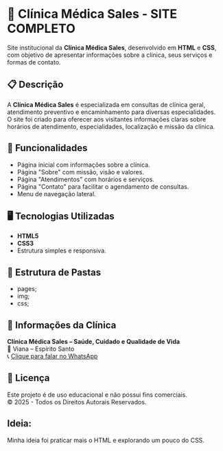  # 🏥 Clínica Médica Sales - SITE COMPLETO

Site institucional da **Clínica Médica Sales**, desenvolvido em **HTML** e **CSS**, com objetivo de apresentar informações sobre a clínica, seus serviços e formas de contato.

## 📋 Descrição

A **Clínica Médica Sales** é especializada em consultas de clínica geral, atendimento preventivo e encaminhamento para diversas especialidades.  
O site foi criado para oferecer aos visitantes informações claras sobre horários de atendimento, especialidades, localização e missão da clínica.

## 🚀 Funcionalidades

- Página inicial com informações sobre a clínica.
- Página "Sobre" com missão, visão e valores.
- Página "Atendimentos" com horários e serviços.
- Página "Contato" para facilitar o agendamento de consultas.
- Menu de navegação lateral.

## 🖥️ Tecnologias Utilizadas

- **HTML5**
- **CSS3**
- Estrutura simples e responsiva.

## 📂 Estrutura de Pastas
- pages;
- img;
- css;

## 📅 Informações da Clínica

**Clínica Médica Sales – Saúde, Cuidado e Qualidade de Vida**  
📍 Viana – Espírito Santo  
📞 [Clique para falar no WhatsApp](https://wa.me/5527999999999)  

## 📄 Licença

Este projeto é de uso educacional e não possui fins comerciais.  
© 2025 - Todos os Direitos Autorais Reservados.

## Ideia:

Minha ideia foi praticar mais o HTML e explorando um pouco do CSS. 
